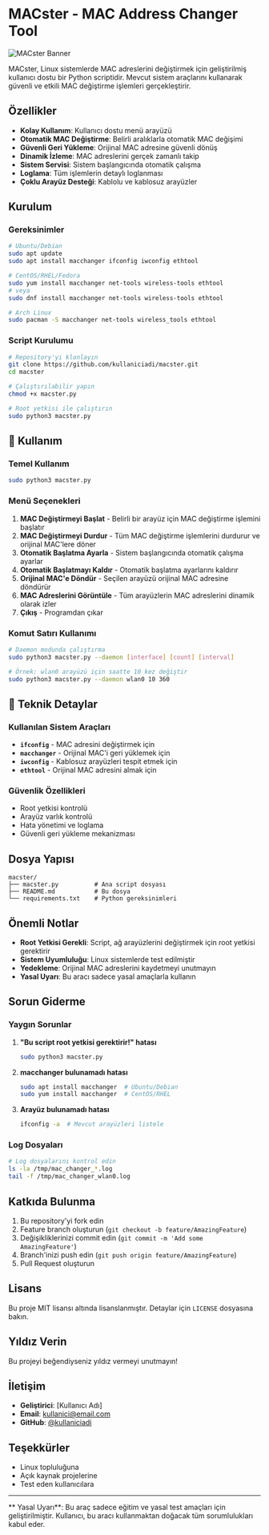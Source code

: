 # MACster - MAC Address Changer Tool

![MACster Banner](https://img.shields.io/badge/MACster-MAC%20Changer-green?style=for-the-badge&logo=terminal)

MACster, Linux sistemlerde MAC adreslerini değiştirmek için geliştirilmiş kullanıcı dostu bir Python scriptidir. Mevcut sistem araçlarını kullanarak güvenli ve etkili MAC değiştirme işlemleri gerçekleştirir.

##  Özellikler

- **Kolay Kullanım**: Kullanıcı dostu menü arayüzü
-  **Otomatik MAC Değiştirme**: Belirli aralıklarla otomatik MAC değişimi
-  **Güvenli Geri Yükleme**: Orijinal MAC adresine güvenli dönüş
-  **Dinamik İzleme**: MAC adreslerini gerçek zamanlı takip
-  **Sistem Servisi**: Sistem başlangıcında otomatik çalışma
-  **Loglama**: Tüm işlemlerin detaylı loglanması
-  **Çoklu Arayüz Desteği**: Kablolu ve kablosuz arayüzler

##  Kurulum

### Gereksinimler

```bash
# Ubuntu/Debian
sudo apt update
sudo apt install macchanger ifconfig iwconfig ethtool

# CentOS/RHEL/Fedora
sudo yum install macchanger net-tools wireless-tools ethtool
# veya
sudo dnf install macchanger net-tools wireless-tools ethtool

# Arch Linux
sudo pacman -S macchanger net-tools wireless_tools ethtool
```

### Script Kurulumu

```bash
# Repository'yi klonlayın
git clone https://github.com/kullaniciadi/macster.git
cd macster

# Çalıştırılabilir yapın
chmod +x macster.py

# Root yetkisi ile çalıştırın
sudo python3 macster.py
```

## 📖 Kullanım

### Temel Kullanım

```bash
sudo python3 macster.py
```

### Menü Seçenekleri

1. **MAC Değiştirmeyi Başlat** - Belirli bir arayüz için MAC değiştirme işlemini başlatır
2. **MAC Değiştirmeyi Durdur** - Tüm MAC değiştirme işlemlerini durdurur ve orijinal MAC'lere döner
3. **Otomatik Başlatma Ayarla** - Sistem başlangıcında otomatik çalışma ayarlar
4. **Otomatik Başlatmayı Kaldır** - Otomatik başlatma ayarlarını kaldırır
5. **Orijinal MAC'e Döndür** - Seçilen arayüzü orijinal MAC adresine döndürür
6. **MAC Adreslerini Görüntüle** - Tüm arayüzlerin MAC adreslerini dinamik olarak izler
7. **Çıkış** - Programdan çıkar

### Komut Satırı Kullanımı

```bash
# Daemon modunda çalıştırma
sudo python3 macster.py --daemon [interface] [count] [interval]

# Örnek: wlan0 arayüzü için saatte 10 kez değiştir
sudo python3 macster.py --daemon wlan0 10 360
```

## 🔧 Teknik Detaylar

### Kullanılan Sistem Araçları

- **`ifconfig`** - MAC adresini değiştirmek için
- **`macchanger`** - Orijinal MAC'i geri yüklemek için
- **`iwconfig`** - Kablosuz arayüzleri tespit etmek için
- **`ethtool`** - Orijinal MAC adresini almak için

### Güvenlik Özellikleri

- Root yetkisi kontrolü
- Arayüz varlık kontrolü
- Hata yönetimi ve loglama
- Güvenli geri yükleme mekanizması

##  Dosya Yapısı

```
macster/
├── macster.py          # Ana script dosyası
├── README.md           # Bu dosya
└── requirements.txt    # Python gereksinimleri
```

##  Önemli Notlar

- **Root Yetkisi Gerekli**: Script, ağ arayüzlerini değiştirmek için root yetkisi gerektirir
- **Sistem Uyumluluğu**: Linux sistemlerde test edilmiştir
- **Yedekleme**: Orijinal MAC adreslerini kaydetmeyi unutmayın
- **Yasal Uyarı**: Bu aracı sadece yasal amaçlarla kullanın

##  Sorun Giderme

### Yaygın Sorunlar

1. **"Bu script root yetkisi gerektirir!" hatası**
   ```bash
   sudo python3 macster.py
   ```

2. **macchanger bulunamadı hatası**
   ```bash
   sudo apt install macchanger  # Ubuntu/Debian
   sudo yum install macchanger  # CentOS/RHEL
   ```

3. **Arayüz bulunamadı hatası**
   ```bash
   ifconfig -a  # Mevcut arayüzleri listele
   ```

### Log Dosyaları

```bash
# Log dosyalarını kontrol edin
ls -la /tmp/mac_changer_*.log
tail -f /tmp/mac_changer_wlan0.log
```

##  Katkıda Bulunma

1. Bu repository'yi fork edin
2. Feature branch oluşturun (`git checkout -b feature/AmazingFeature`)
3. Değişikliklerinizi commit edin (`git commit -m 'Add some AmazingFeature'`)
4. Branch'inizi push edin (`git push origin feature/AmazingFeature`)
5. Pull Request oluşturun

##  Lisans

Bu proje MIT lisansı altında lisanslanmıştır. Detaylar için `LICENSE` dosyasına bakın.

##  Yıldız Verin

Bu projeyi beğendiyseniz yıldız vermeyi unutmayın!

##  İletişim

- **Geliştirici**: [Kullanıcı Adı]
- **Email**: kullanici@email.com
- **GitHub**: [@kullaniciadi](https://github.com/kullaniciadi)

##  Teşekkürler

- Linux topluluğuna
- Açık kaynak projelerine
- Test eden kullanıcılara

---

** Yasal Uyarı**: Bu araç sadece eğitim ve yasal test amaçları için geliştirilmiştir. Kullanıcı, bu aracı kullanmaktan doğacak tüm sorumlulukları kabul eder.

